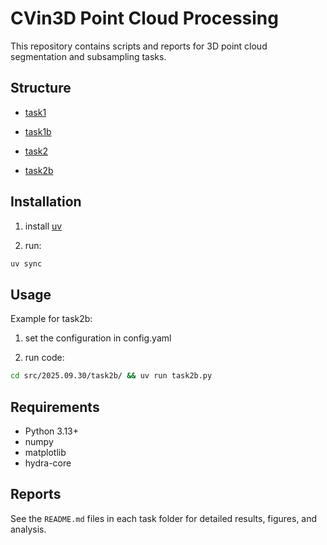 # CVin3D Point Cloud Processing

This repository contains scripts and reports for 3D point cloud segmentation and subsampling tasks.

## Structure

- [task1](./src/2025.09.30/task1/)

- [task1b](./src/2025.09.30/task1b/)

- [task2](./src/2025.09.30/task2/)

- [task2b](./src/2025.09.30/task2b/)

## Installation

1) install [uv](https://docs.astral.sh/uv/getting-started/installation/)

2) run:

```sh
uv sync
```

## Usage

Example for task2b:

1) set the configuration in config.yaml

2) run code:

```sh
cd src/2025.09.30/task2b/ && uv run task2b.py
```

## Requirements

- Python 3.13+
- numpy
- matplotlib
- hydra-core

## Reports

See the `README.md` files in each task folder for detailed results, figures, and analysis.